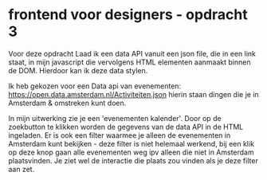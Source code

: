 # frontend voor designers - opdracht 3

Voor deze opdracht Laad ik een data API vanuit een json file, die in een link staat, in mijn javascript die vervolgens HTML elementen aanmaakt binnen de DOM. Hierdoor kan ik deze data stylen.

Ik heb gekozen voor een Data api van evenementen: https://open.data.amsterdam.nl/Activiteiten.json
hierin staan dingen die je in Amsterdam & omstreken kunt doen. 

In mijn uitwerking zie je een 'evenementen kalender'. Door op de zoekbutton te klikken worden de gegevens van de data API in de HTML ingeladen. Er is ook een filter waarmee je alleen de evenementen in Amsterdam kunt bekijken - deze filter is niet helemaal werkend, bij een klik op deze knop gaan alle evenementen weg ipv alleen die niet in Amsterdam plaatsvinden. Je ziet wel de interactie die plaats zou vinden als je deze filter aan zet.  


